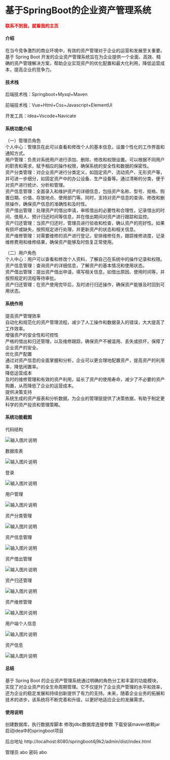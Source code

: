 # 基于SpringBoot的企业资产管理系统

<h4 style='color:red'>联系不到我，就看我的主页 </h4> 
 
#### 介绍

在当今竞争激烈的商业环境中，有效的资产管理对于企业的运营和发展至关重要。基于 Spring Boot 开发的企业资产管理系统旨在为企业提供一个全面、高效、精确的资产管理解决方案，帮助企业实现资产的优化配置和最大化利用，降低运营成本，提高企业的竞争力。

#### 技术栈

后端技术栈：Springboot+Mysql+Maven

前端技术栈：Vue+Html+Css+Javascript+ElementUI

开发工具：Idea+Vscode+Navicate

#### 系统功能介绍

（一）管理员角色  
个人中心：管理员在此可以查看和修改个人的基本信息，设置个性化的工作界面和通知方式。  
用户管理：负责对系统用户进行添加、删除、修改和权限设置。可以根据不同用户的职责和需求，赋予相应的操作权限，确保系统的安全性和数据的保密性。  
资产分类管理：对企业资产进行分类定义，如固定资产、流动资产、无形资产等，并可进一步细分，如固定资产中的办公设备、生产设备等。通过清晰的分类，便于对资产进行统计、分析和管理。  
资产信息管理：全面录入和维护资产的详细信息，包括资产名称、型号、规格、购置日期、价值、存放地点、使用部门等。同时，支持对资产信息的查询、修改和删除操作，确保资产信息的准确性和及时性。  
资产借出管理：处理资产的借出申请，审核借出的必要性和合理性，记录借出的时间、借用人、预计归还时间等信息，并在借出期间对资产进行跟踪和监控。  
资产归还管理：当资产归还时，管理员进行验收和检查，确认资产的完好性。如果有损坏或缺失，按照规定进行处理，并更新资产的状态和相关信息。  
资产维修管理：对需要维修的资产进行登记，安排维修任务，跟踪维修进度，记录维修费用和维修结果，确保资产能够及时恢复正常使用。  

（二）用户角色  
个人中心：用户可以查看和修改个人资料，了解自己在系统中的操作记录和权限。  
资产信息管理：查询资产的详细信息，了解资产的基本情况和使用状态。  
资产借出管理：提出资产借出申请，填写相关信息，如借出原因、使用时间等，并按照规定的流程等待审批。  
资产归还管理：在资产使用完毕后，及时进行归还操作，确保资产能够及时回到可用状态。  

#### 系统作用
 
提高资产管理效率  
自动化和规范化的资产管理流程，减少了人工操作和数据录入的错误，大大提高了工作效率。  
增强资产的安全性和可控性  
严格的借出和归还管理，以及维修跟踪，确保资产不被滥用、丢失或损坏，保障了企业资产的安全。  
优化资产配置  
通过对资产信息的全面掌握和分析，企业可以更合理地配置资产，提高资产的利用率，降低闲置率。  
降低运营成本  
及时的维修管理和有效的资产利用，延长了资产的使用寿命，减少了不必要的资产购置，从而降低了企业的运营成本。  
提供决策支持  
系统生成的资产报表和分析数据，为企业的管理层提供了决策依据，有助于制定更科学的资产投资和管理策略。  

#### 系统功能截图

代码结构

![输入图片说明](images/d4681b6610d46fd0c8c4b946d4cd417.png)

数据库表

![输入图片说明](images/0991c7bed20fcd23b4f23707975860d.png)

登录

![输入图片说明](images/158323a6bb7878c4794068306c79e20.png)

用户管理

![输入图片说明](images/d69d11047f8bcec033163bf53bb7f84.png)

资产分类管理

![输入图片说明](images/83f2b5836c9b1936c568e6fac3834f9.png)

资产信息管理

![输入图片说明](images/b12f8061c3d38b76095a9e478fde241.png)

资产借出管理

![输入图片说明](images/0755a86aa12e8fe4dd5e07b03d1d11e.png)

资产归还管理

![输入图片说明](images/00428031f4a31f88ca434e299792e4e.png)

资产维修管理

![输入图片说明](images/40a0c15ce9681e2cd351b466ff926f3.png)

用户端个人信息

![输入图片说明](images/cd0876cb0f88fa0c7a3eb443397bca1.png)

资产信息

![输入图片说明](images/c280e5025c2ef777eb89f7c137d955e.png)

#### 总结

基于 Spring Boot 的企业资产管理系统通过明确的角色分工和丰富的功能模块，实现了对企业资产的全生命周期管理。它不仅提升了企业资产管理的水平和效率，还为企业的稳定发展和持续创新提供了有力的支持。未来，随着企业业务的拓展和技术的进步，该系统将不断完善和升级，以更好地适应企业的发展需求。

#### 使用说明

创建数据库，执行数据库脚本 修改jdbc数据库连接参数 下载安装maven依赖jar 启动idea中的springboot项目

后台地址
http://localhost:8080/springboot4j9k2/admin/dist/index.html

管理员  abo 密码 abo